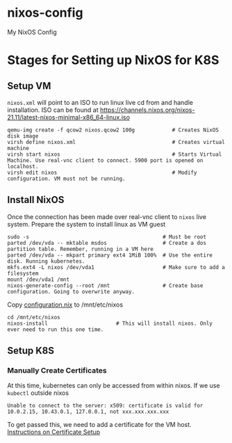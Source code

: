 # nixos-config
My NixOS Config


# Stages for Setting up NixOS for K8S

## Setup VM

`nixos.xml` will point to an ISO to run linux live cd from and handle installation. ISO can be found at https://channels.nixos.org/nixos-21.11/latest-nixos-minimal-x86_64-linux.iso

```shell
qemu-img create -f qcow2 nixos.qcow2 100g            # Creates NixOS disk image
virsh define nixos.xml                               # Creates virtual machine
virsh start nixos                                    # Starts Virtual Machine. Use real-vnc client to connect. 5900 port is opened on localhost.
virsh edit nixos                                     # Modify configuration. VM must not be running.
```



## Install NixOS

Once the connection has been made over real-vnc client to `nixos` live system. Prepare the system to install linux as VM guest

```shell
sudo -s                                           # Must be root
parted /dev/vda -- mktable msdos                  # Create a dos partition table. Remember, running in a VM here
parted /dev/vda -- mkpart primary ext4 1MiB 100%  # Use the entire disk. Running kubernetes.
mkfs.ext4 -L nixos /dev/vda1                      # Make sure to add a filesystem
mount /dev/vda1 /mnt
nixos-generate-config --root /mnt                 # Create base configuration. Going to overwrite anyway.
```

Copy [configuration.nix](configuration.nix) to /mnt/etc/nixos

```shell
cd /mnt/etc/nixos
nixos-install                      # This will install nixos. Only ever need to run this one time.
```


## Setup K8S

### Manually Create Certificates

At this time, kubernetes can only be accessed from within nixos. If we use `kubectl` outside nixos

```
Unable to connect to the server: x509: certificate is valid for 10.0.2.15, 10.43.0.1, 127.0.0.1, not xxx.xxx.xxx.xxx
```

To get passed this, we need to add a certificate for the VM host. [Instructions on Certificate Setup](https://kubernetes.io/docs/tasks/administer-cluster/certificates/)